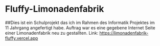 # Fluffy-Limonadenfabrik
##Dies ist ein Schulprojekt das ich im  Rahmen des Informatik Projektes im 11 Jahrgang angefertigt habe. Auftrag war es eine gegebene Internet Seite einer Limonadenfabrik neu zu gestallten. 
Link: https://limonadenfabrik-fluffy.vercel.app
